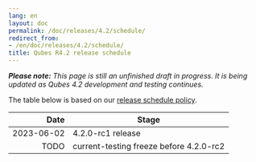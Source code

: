 ```yaml
---
lang: en
layout: doc
permalink: /doc/releases/4.2/schedule/
redirect_from:
- /en/doc/releases/4.2/schedule/
title: Qubes R4.2 release schedule
---
```


_**Please note:** This page is still an unfinished draft in progress. It is being updated as Qubes 4.2 development and testing continues._

The table below is based on our [release schedule
policy](/doc/version-scheme/#release-schedule).

|  Date      | Stage                                     |
| ----------:| ----------------------------------------- |
| 2023-06-02 | 4.2.0-rc1 release                         |
| TODO       | current-testing freeze before 4.2.0-rc2   |
